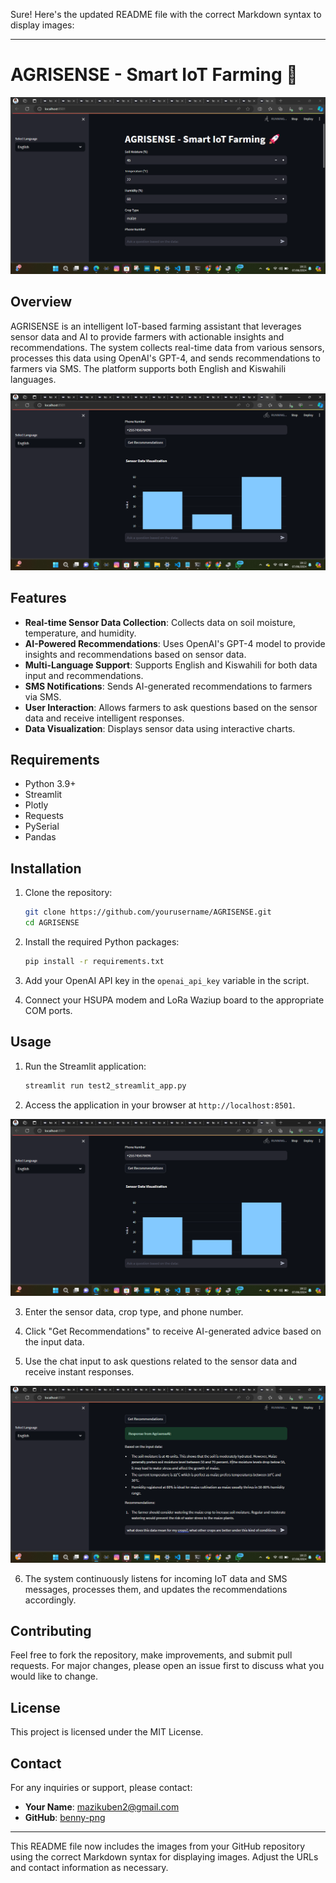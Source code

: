 Sure! Here's the updated README file with the correct Markdown syntax to display images:

---

# AGRISENSE - Smart IoT Farming 🚀

![AGRISENSE](https://github.com/benny-png/BUNI-HUB-IOT-BASED-AGRO-CHATBOT-PROJECT/raw/main/AGRISENSE.png)

## Overview

AGRISENSE is an intelligent IoT-based farming assistant that leverages sensor data and AI to provide farmers with actionable insights and recommendations. The system collects real-time data from various sensors, processes this data using OpenAI's GPT-4, and sends recommendations to farmers via SMS. The platform supports both English and Kiswahili languages.

![AGRISENSE2](https://github.com/benny-png/BUNI-HUB-IOT-BASED-AGRO-CHATBOT-PROJECT/raw/main/AGRISENSE2.png)

## Features

- **Real-time Sensor Data Collection**: Collects data on soil moisture, temperature, and humidity.
- **AI-Powered Recommendations**: Uses OpenAI's GPT-4 model to provide insights and recommendations based on sensor data.
- **Multi-Language Support**: Supports English and Kiswahili for both data input and recommendations.
- **SMS Notifications**: Sends AI-generated recommendations to farmers via SMS.
- **User Interaction**: Allows farmers to ask questions based on the sensor data and receive intelligent responses.
- **Data Visualization**: Displays sensor data using interactive charts.

## Requirements

- Python 3.9+
- Streamlit
- Plotly
- Requests
- PySerial
- Pandas

## Installation

1. Clone the repository:
    ```bash
    git clone https://github.com/yourusername/AGRISENSE.git
    cd AGRISENSE
    ```

2. Install the required Python packages:
    ```bash
    pip install -r requirements.txt
    ```

3. Add your OpenAI API key in the `openai_api_key` variable in the script.

4. Connect your HSUPA modem and LoRa Waziup board to the appropriate COM ports.

## Usage

1. Run the Streamlit application:
    ```bash
    streamlit run test2_streamlit_app.py
    ```

2. Access the application in your browser at `http://localhost:8501`.

![AGRISENSE3](https://github.com/benny-png/BUNI-HUB-IOT-BASED-AGRO-CHATBOT-PROJECT/raw/main/AGRISENSE3.png)

3. Enter the sensor data, crop type, and phone number.

4. Click "Get Recommendations" to receive AI-generated advice based on the input data.

5. Use the chat input to ask questions related to the sensor data and receive instant responses.

![AGRISENSE4](https://github.com/benny-png/BUNI-HUB-IOT-BASED-AGRO-CHATBOT-PROJECT/raw/main/AGRISENSE4.png)

6. The system continuously listens for incoming IoT data and SMS messages, processes them, and updates the recommendations accordingly.

## Contributing

Feel free to fork the repository, make improvements, and submit pull requests. For major changes, please open an issue first to discuss what you would like to change.

## License

This project is licensed under the MIT License.

## Contact

For any inquiries or support, please contact:
- **Your Name**: mazikuben2@gmail.com
- **GitHub**: [benny-png](https://github.com/benny-png)

---

This README file now includes the images from your GitHub repository using the correct Markdown syntax for displaying images. Adjust the URLs and contact information as necessary.
